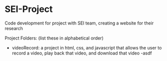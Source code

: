 # SEI-Project
Code development for project with SEI team, creating a website for their research

Project Folders:
(list these in alphabetical order)
- videoRecord: a project in html, css, and javascript that allows the user to record a video, play back that video, and download that video
  -asdf
